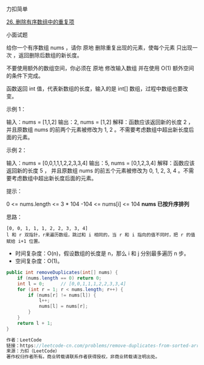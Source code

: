 力扣简单

[26. 删除有序数组中的重复项](https://leetcode-cn.com/problems/remove-duplicates-from-sorted-array/)



小面试题



给你一个有序数组 nums ，请你 原地 删除重复出现的元素，使每个元素 只出现一次 ，返回删除后数组的新长度。

不要使用额外的数组空间，你必须在 原地 修改输入数组 并在使用 O(1) 额外空间的条件下完成。

函数返回 int 值，代表新数组的长度，输入的是 int[] 数组，过程中数组也要改变。



示例 1：

输入：nums = [1,1,2]
输出：2, nums = [1,2]
解释：函数应该返回新的长度 2 ，并且原数组 nums 的前两个元素被修改为 1, 2 。不需要考虑数组中超出新长度后面的元素。



示例 2：

输入：nums = [0,0,1,1,1,2,2,3,3,4]
输出：5, nums = [0,1,2,3,4]
解释：函数应该返回新的长度 5 ， 并且原数组 nums 的前五个元素被修改为 0, 1, 2, 3, 4 。不需要考虑数组中超出新长度后面的元素。



提示：

0 <= nums.length <= 3 * 104
-104 <= nums[i] <= 104
**nums 已按升序排列**



思路：

```
[0, 0, 1, 1, 1, 2, 2, 3, 3, 4]
l 和 r 双指针，r来遍历数组，跳过和 i 相同的，当 r 和 i 指向的值不同时，把 r 的值赋给 i+1 位置。
```





- 时间复杂度：O(n)，假设数组的长度是 n，那么 i 和 j 分别最多遍历 n 步。
- 空间复杂度：O(1)。

```java
public int removeDuplicates(int[] nums) {
    if (nums.length == 0) return 0;
    int l = 0;		// [0,0,1,1,1,2,2,3,3,4]
    for (int r = 1; r < nums.length; r++) {
        if (nums[r] != nums[l]) {
            l++;
            nums[l] = nums[r];
        }
    }
    return l + 1;
}

作者：LeetCode
链接：https://leetcode-cn.com/problems/remove-duplicates-from-sorted-array/solution/shan-chu-pai-xu-shu-zu-zhong-de-zhong-fu-xiang-by-/
来源：力扣（LeetCode）
著作权归作者所有。商业转载请联系作者获得授权，非商业转载请注明出处。
```

